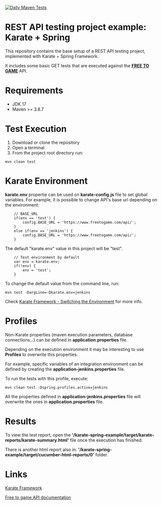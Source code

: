 [![Daily Maven Tests](https://github.com/ChristianAA/karate-spring-example/actions/workflows/daily-test.yml/badge.svg?branch=master)](https://github.com/ChristianAA/karate-spring-example/actions/workflows/daily-test.yml)

# REST API testing project example: Karate + Spring

This repository contains the base setup of a REST API testing project, implemented with Karate + Spring Framework.

It includes some basic GET tests that are executed against the **[FREE TO GAME](https://www.freetogame.com/api-doc)** API.

# Requirements

* JDK 17
* Maven >= 3.8.7

# Test Execution

1. Download or clone the repository
2. Open a terminal
3. From the project root directory run:  

 `mvn clean test`

# Karate Environment

**karate.env** propertie can be used on **karate-config.js** file to set global variables. For example, it is possible
to change API's base url depending on the environment:

```
    // BASE_URL
    if(env == 'test') {
        config.BASE_URL = 'https://www.freetogame.com/api/';
    }
    else if(env == 'jenkins') {
        config.BASE_URL = 'https://www.freetogame.com/api/';
    }
```

The default "karate.env" value in this project will be "test".
 
 ```
     // Test environment by default
     var env = karate.env;
     if(!env) {
         env = 'test';
     }
  ```

To change the default value from the command line, run:

`mvn test -DargLine=-Dkarate.env=jenkins`

Check [Karate Framework - Switching the Environment](https://github.com/intuit/karate#switching-the-environment) for more info.
   
# Profiles
 
Non-Karate properties (maven execution parameters, database connections...) can be defined in **application.properties** file.

Depending on the execution environment it may be interesting to use **Profiles** to overwrite this properties.

For example, specific variables of an integration environment can be defined by creating the **application-jenkins.properties** file.

To run the tests with this profile, execute:

`mvn clean test -Dspring.profiles.active=jenkins`

All the properties defined in **application-jenkins.properties** file will overwrite the ones in **application.properties** file.
 
# Results

To view the test report, open the **'/karate-spring-example/target/karate-reports/karate-summary.html'** file once
the execution has finished.

There is another html report also in: **'/karate-spring-example/target/cucumber-html-reports/0'** folder.

# Links
    
   [Karate Framework](https://github.com/intuit/karate)
   
   [Free to game API documentation](https://www.freetogame.com/api/)